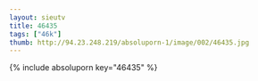 ```yaml
--- 
layout: sieutv
title: 46435
tags: ["46k"]
thumb: http://94.23.248.219/absoluporn-1/image/002/46435.jpg
---
```

{% include absoluporn key="46435" %} 

